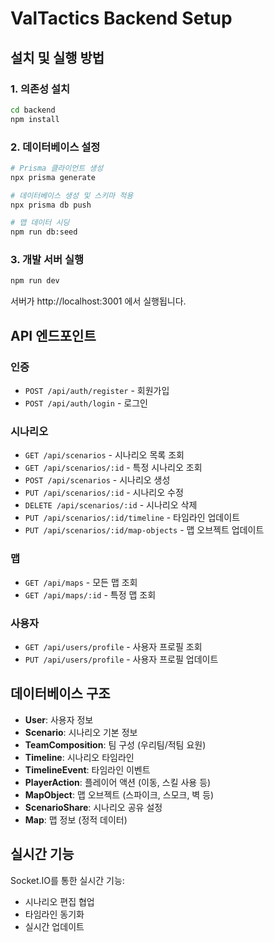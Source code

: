 # ValTactics Backend Setup

## 설치 및 실행 방법

### 1. 의존성 설치
```bash
cd backend
npm install
```

### 2. 데이터베이스 설정
```bash
# Prisma 클라이언트 생성
npx prisma generate

# 데이터베이스 생성 및 스키마 적용
npx prisma db push

# 맵 데이터 시딩
npm run db:seed
```

### 3. 개발 서버 실행
```bash
npm run dev
```

서버가 http://localhost:3001 에서 실행됩니다.

## API 엔드포인트

### 인증
- `POST /api/auth/register` - 회원가입
- `POST /api/auth/login` - 로그인

### 시나리오
- `GET /api/scenarios` - 시나리오 목록 조회
- `GET /api/scenarios/:id` - 특정 시나리오 조회
- `POST /api/scenarios` - 시나리오 생성
- `PUT /api/scenarios/:id` - 시나리오 수정
- `DELETE /api/scenarios/:id` - 시나리오 삭제
- `PUT /api/scenarios/:id/timeline` - 타임라인 업데이트
- `PUT /api/scenarios/:id/map-objects` - 맵 오브젝트 업데이트

### 맵
- `GET /api/maps` - 모든 맵 조회
- `GET /api/maps/:id` - 특정 맵 조회

### 사용자
- `GET /api/users/profile` - 사용자 프로필 조회
- `PUT /api/users/profile` - 사용자 프로필 업데이트

## 데이터베이스 구조

- **User**: 사용자 정보
- **Scenario**: 시나리오 기본 정보
- **TeamComposition**: 팀 구성 (우리팀/적팀 요원)
- **Timeline**: 시나리오 타임라인
- **TimelineEvent**: 타임라인 이벤트
- **PlayerAction**: 플레이어 액션 (이동, 스킬 사용 등)
- **MapObject**: 맵 오브젝트 (스파이크, 스모크, 벽 등)
- **ScenarioShare**: 시나리오 공유 설정
- **Map**: 맵 정보 (정적 데이터)

## 실시간 기능

Socket.IO를 통한 실시간 기능:
- 시나리오 편집 협업
- 타임라인 동기화
- 실시간 업데이트
